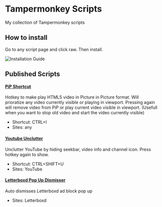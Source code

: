 # Tampermonkey Scripts
My collection of Tampermonkey scripts

## How to install
Go to any script page and click raw. Then install.


![Installation Guide](https://media3.giphy.com/media/bAZ9C9a4CwS4EVhAbF/giphy.gif?cid=790b7611c3fb7f7cfd4894320428d0107288acea9141bf0b&rid=giphy.gif&ct=g)

## Published Scripts
#### [PiP Shortcut](https://github.com/sachinthakac/tampermonkey_scripts/blob/main/scripts/PiP%20Shortcut.user.js)
Hotkey to make play HTML5 video in Picture in Picture format. Will prioratize any video currently visible or playing in viewport. Pressing again will remove video from PiP or play current video visible in viewport. (Usefull when you want to stop old video and start the video currently visible)
- Shortcut: CTRL+I
- Sites: any
#### [Youtube Unclutter](https://github.com/sachinthakac/tampermonkey_scripts/blob/main/scripts/Youtube%20Unclutter.user.js)
Unclutter YouTube by hiding seekbar, video info and channel icon. Press hotkey again to show.
- Shortcut: CTRL+SHIFT+U
- Sites: YouTube
#### [Letterboxd Pop Up Dismisser](https://github.com/sachinthakac/tampermonkey_scripts/blob/main/scripts/letterboxd.user.js)
Auto dismisses Letterboxd ad block pop up
- Sites: Letterboxd